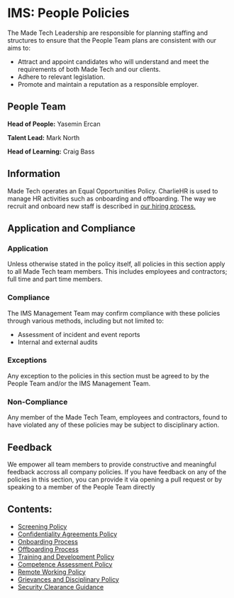 # IMS: People Policies

The Made Tech Leadership are responsible for planning staffing and structures to ensure that the People Team plans are consistent with our aims to:
 - Attract and appoint candidates who will understand and meet the requirements of both Made Tech and our clients.
 - Adhere to relevant legislation.
 - Promote and maintain a reputation as a responsible employer.

## People Team

 **Head of People:** Yasemin Ercan
 
 **Talent Lead:** Mark North
 
 **Head of Learning:** Craig Bass

## Information
Made Tech operates an Equal Opportunities Policy.
CharlieHR is used to manage HR activities such as onboarding and offboarding. 
The way we recruit and onboard new staff is described in [our hiring process.](https://github.com/madetech/handbook/blob/master/guides/hiring/README.md)

## Application and Compliance
### Application
Unless otherwise stated in the policy itself, all policies in this section apply to all Made Tech team members. This includes employees and contractors; full time and part time members.

### Compliance
The IMS Management Team may confirm compliance with these policies through various methods, including but not limited to: 
 - Assessment of incident and event reports 
 - Internal and external audits
 
### Exceptions
Any exception to the policies in this section must be agreed to by the People Team and/or the IMS Management Team.

### Non-Compliance
Any member of the Made Tech Team, employees and contractors, found to have violated any of these policies may be subject to disciplinary action.

## Feedback
We empower all team members to provide constructive and meaningful feedback accross all company policies. If you have feedback on any of the policies in this section, you can provide it via opening a pull request or by speaking to a member of the People Team directly

## Contents:
 - [Screening Policy](screening.md)
 - [Confidentiality Agreements Policy](confidentiality_agreements.md)
 - [Onboarding Process](onboarding.md)
 - [Offboarding Process](offboarding.md)
 - [Training and Development Policy](training_and_development.md)
 - [Competence Assessment Policy](competence.md)
 - [Remote Working Policy](remote_working.md)
 - [Grievances and Disciplinary Policy](grievances_and_disciplinary.md)
 - [Security Clearance Guidance](sc_guidance.md)
